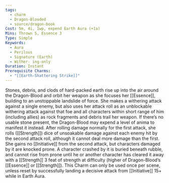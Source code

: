 ```yaml
---
tags:
  - charm
  - Dragon-Blooded
  - source/dragon-book
Cost: 5m, 4i, 1wp, expend Earth Aura (+1a)
Mins: Thrown 5, Essence 3
Type: Simple
Keywords:
  - Aura
  - Perilous
  - Signature (Earth)
  - Wither- ing-only
Duration: Instant
Prerequisite Charms:
  - "[[Earth-Shattering Strike]]"
---
```

Stones, debris, and clods of hard-packed earth rise up into the air around the Dragon-Blood and orbit her weapon as she focuses her [[Essence]], building to an unstoppable landslide of force. She makes a withering attack against a single enemy, but also uses her attack roll as an unblockable withering attack against that foe and all characters within short range of him (including allies) as rock fragments and debris trail her weapon. If there’s no usable stone present, the Dragon-Blood may expend a level of anima to manifest it instead. After rolling damage normally for the first attack, she rolls ([[Strength]]) dice of unsoakable damage against each enemy hit by the second attack roll, although it cannot deal more damage than the first. She gains no [[Initiative]] from the second attack, but characters damaged by it are knocked prone. A character crashed by it is buried beneath rubble, and cannot rise from prone until he or another character has cleared it away with a [[Strength]] 3 feat of strength at difficulty (higher of Dragon-Blood’s [[Essence]] or [[Strength]]). This Charm can only be used once per scene, unless reset by successfully landing a decisive attack from [[Initiative]] 15+ while in Earth Aura.